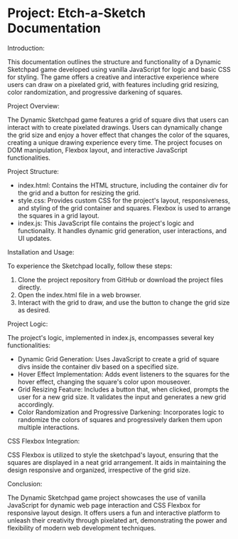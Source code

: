 # Project: Etch-a-Sketch Documentation

Introduction:

This documentation outlines the structure and functionality of a Dynamic Sketchpad game developed using vanilla JavaScript for logic and basic CSS for styling. The game offers a creative and interactive experience where users can draw on a pixelated grid, with features including grid resizing, color randomization, and progressive darkening of squares.

Project Overview:

The Dynamic Sketchpad game features a grid of square divs that users can interact with to create pixelated drawings. Users can dynamically change the grid size and enjoy a hover effect that changes the color of the squares, creating a unique drawing experience every time. The project focuses on DOM manipulation, Flexbox layout, and interactive JavaScript functionalities.

Project Structure:

* index.html: Contains the HTML structure, including the container div for the grid and a button for resizing the grid.
* style.css: Provides custom CSS for the project's layout, responsiveness, and styling of the grid container and squares. Flexbox is used to arrange the squares in a grid layout.
* index.js: This JavaScript file contains the project's logic and functionality. It handles dynamic grid generation, user interactions, and UI updates.

Installation and Usage:

To experience the Sketchpad locally, follow these steps:

1. Clone the project repository from GitHub or download the project files directly.
2. Open the index.html file in a web browser.
3. Interact with the grid to draw, and use the button to change the grid size as desired.

Project Logic:

The project's logic, implemented in index.js, encompasses several key functionalities:

* Dynamic Grid Generation: Uses JavaScript to create a grid of square divs inside the container div based on a specified size.
* Hover Effect Implementation: Adds event listeners to the squares for the hover effect, changing the square's color upon mouseover.
* Grid Resizing Feature: Includes a button that, when clicked, prompts the user for a new grid size. It validates the input and generates a new grid accordingly.
* Color Randomization and Progressive Darkening: Incorporates logic to randomize the colors of squares and progressively darken them upon multiple interactions.

CSS Flexbox Integration:

CSS Flexbox is utilized to style the sketchpad's layout, ensuring that the squares are displayed in a neat grid arrangement. It aids in maintaining the design responsive and organized, irrespective of the grid size.

Conclusion:

The Dynamic Sketchpad game project showcases the use of vanilla JavaScript for dynamic web page interaction and CSS Flexbox for responsive layout design. It offers users a fun and interactive platform to unleash their creativity through pixelated art, demonstrating the power and flexibility of modern web development techniques.